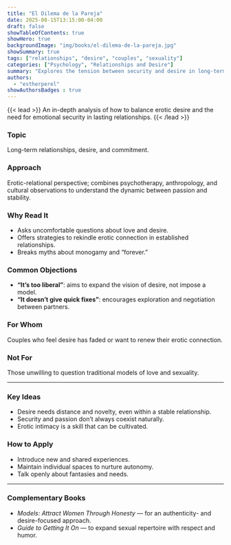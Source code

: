 ```yaml
---
title: "El Dilema de la Pareja"
date: 2025-08-15T13:15:00-04:00
draft: false
showTableOfContents: true
showHero: true
backgroundImage: "img/books/el-dilema-de-la-pareja.jpg"
showSummary: true
tags: ["relationships", "desire", "couples", "sexuality"]
categories: ["Psychology", "Relationships and Desire"]
summary: "Explores the tension between security and desire in long-term relationships, and how to keep passion alive without sacrificing stability."
authors:
  - "estherperel"
showAuthorsBadges : true
---
```


{{< lead >}}
An in-depth analysis of how to balance erotic desire and the need for emotional security in lasting relationships.
{{< /lead >}}

### Topic
Long-term relationships, desire, and commitment.

### Approach
Erotic-relational perspective; combines psychotherapy, anthropology, and cultural observations to understand the dynamic between passion and stability.

### Why Read It
* Asks uncomfortable questions about love and desire.
* Offers strategies to rekindle erotic connection in established relationships.
* Breaks myths about monogamy and “forever.”

### Common Objections
- **“It’s too liberal”**: aims to expand the vision of desire, not impose a model.
- **“It doesn’t give quick fixes”**: encourages exploration and negotiation between partners.

### For Whom
Couples who feel desire has faded or want to renew their erotic connection.

### Not For
Those unwilling to question traditional models of love and sexuality.

---

### Key Ideas
- Desire needs distance and novelty, even within a stable relationship.
- Security and passion don’t always coexist naturally.
- Erotic intimacy is a skill that can be cultivated.

### How to Apply
- Introduce new and shared experiences.
- Maintain individual spaces to nurture autonomy.
- Talk openly about fantasies and needs.

---

### Complementary Books
- *Models: Attract Women Through Honesty* — for an authenticity- and desire-focused approach.
- *Guide to Getting It On* — to expand sexual repertoire with respect and humor.
